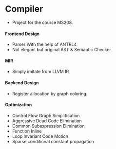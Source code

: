 # Compiler 


* Project for the course MS208.

#### Frontend Design
* Parser With the help of ANTRL4
* Not elegant but original AST & Semantic Checker 

#### MIR
* Simply imitate from LLVM IR

#### Backend Design
* Register allocation by graph coloring.

#### Optimization
* Control Flow Graph Simplification
* Aggressive Dead Code Elimination
* Common Subexpression Elimination
* Function Inline
* Loop Invariant Code Motion
* Sparse conditional constant propagation

